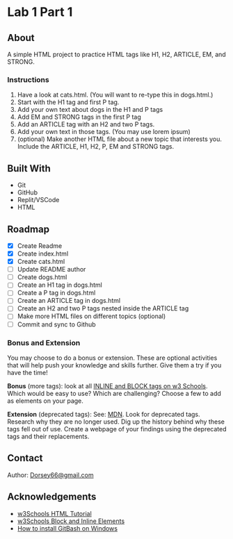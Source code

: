 # Lab 1 Part 1

## About

A simple HTML project to practice HTML tags like H1, H2, ARTICLE, EM, and STRONG.

### Instructions

1. Have a look at cats.html. (You will want to re-type this in dogs.html.)
2. Start with the H1 tag and first P tag.
3. Add your own text about dogs in the H1 and P tags
4. Add EM and STRONG tags in the first P tag
5. Add an ARTICLE tag with an H2 and two P tags.
6. Add your own text in those tags. (You may use lorem ipsum)
7. (optional) Make another HTML file about a new topic that interests you. Include the ARTICLE, H1, H2, P, EM and STRONG tags.

## Built With

* Git
* GitHub
* Replit/VSCode
* HTML

## Roadmap

- [x] Create Readme
- [x] Create index.html
- [x] Create cats.html
- [ ] Update README author
- [ ] Create dogs.html
- [ ] Create an H1 tag in dogs.html
- [ ] Create a P tag in dogs.html
- [ ] Create an ARTICLE tag in dogs.html
- [ ] Create an H2 and two P tags nested inside the ARTICLE tag
- [ ] Make more HTML files on different topics (optional)
- [ ] Commit and sync to Github

### Bonus and Extension

You may choose to do a bonus or extension. These are optional activities that will help push your knowledge and skills further. Give them a try if you have the time!

**Bonus** (more tags): look at all [INLINE and BLOCK tags on w3 Schools](https://www.w3schools.com/html/html_blocks.asp). Which would be easy to use? Which are challenging? Choose a few to add as elements on your page.

**Extension** (deprecated tags): See: [MDN](https://developer.mozilla.org/en-US/docs/Web/HTML). Look for deprecated tags. Research why they are no longer used. Dig up the history behind why these tags fell out of use. Create a webpage of your findings using the deprecated tags and their replacements.

## Contact

Author: Dorsey66@gmail.com

## Acknowledgements

* [w3Schools HTML Tutorial](https://www.w3schools.com/html/default.asp)
* [w3Schools Block and Inline Elements](https://www.w3schools.com/html/html_blocks.asp)
* [How to install GitBash on Windows](https://youtu.be/Ii6sExCGXOY?si=_TDpoECYQLHHlaji)

